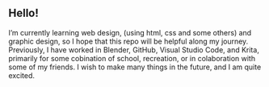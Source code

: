 
## Hello!
I’m currently learning web design, (using html, css and some others) and graphic design, so I hope that this repo will be helpful along my journey. Previously, I have worked in Blender, GitHub, Visual Studio Code, and Krita, primarily for some cobination of school, recreation, or in colaboration with some of my friends. I wish to make many things in the future, and I am quite excited.
